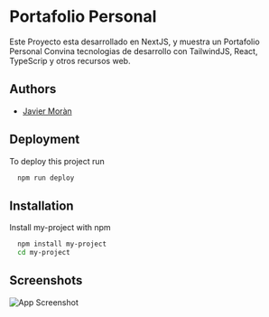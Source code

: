 
# Portafolio Personal

Este Proyecto esta desarrollado en NextJS, y muestra un Portafolio Personal
Convina tecnologias de desarrollo con TailwindJS, React, TypeScrip y otros
recursos web.

## Authors

- [Javier Moràn](https://github.com/tecnycompu/Portafolio-NexJS)


## Deployment

To deploy this project run

```bash
  npm run deploy
```


## Installation

Install my-project with npm

```bash
  npm install my-project
  cd my-project
```
    
## Screenshots

![App Screenshot](./public/demo.jpg/468x300?text=App+Screenshot+Here)

